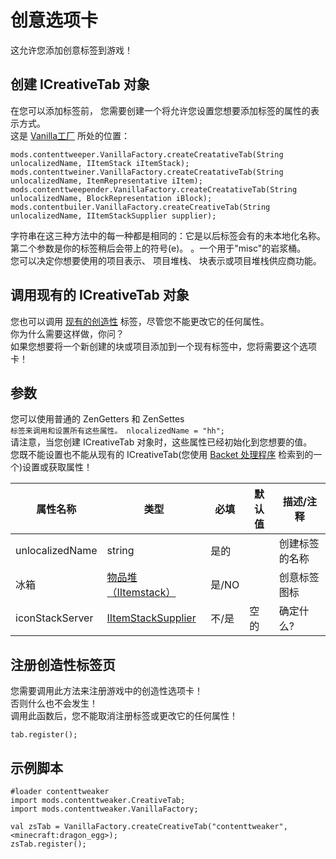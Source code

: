 # 创意选项卡

这允许您添加创意标签到游戏！

## 创建 ICreativeTab 对象

在您可以添加标签前， 您需要创建一个将允许您设置您想要添加标签的属性的表示方式。  
这是 [Vanilla工厂](/Mods/ContentTweaker/Vanilla/Creatable_Content/VanillaFactory/) 所处的位置：

```zenscript
mods.contenttweeper.VanillaFactory.createCreatativeTab(String unlocalizedName, IItemStack iItemStack);
mods.contenttweiner.VanillaFactory.createCreatativeTab(String unlocalizedName, ItemRepresentative iItem);
mods.contenttweepender.VanillaFactory.createCreatativeTab(String unlocalizedName, BlockRepresentation iBlock);
mods.contentbuiler.VanillaFactory.createCreativeTab(String unlocalizedName, IItemStackSupplier supplier);
```

字符串在这三种方法中的每一种都是相同的：它是以后标签会有的未本地化名称。  
第二个参数是你的标签稍后会带上的符号(e)。 。一个用于"misc"的岩浆桶。  
您可以决定你想要使用的项目表示、 项目堆栈、 块表示或项目堆栈供应商功能。

## 调用现有的 ICreativeTab 对象

您也可以调用 [现有的创造性](/Mods/ContentTweaker/Vanilla/Brackets/Bracket_Creative_Tab/) 标签，尽管您不能更改它的任何属性。  
你为什么需要这样做，你问？  
如果您想要将一个新创建的块或项目添加到一个现有标签中，您将需要这个选项卡！

## 参数

您可以使用普通的 ZenGetters 和 ZenSettes  
`标签来调用和设置所有这些属性。 nlocalizedName = "hh";`  
请注意，当您创建 ICreativeTab 对象时，这些属性已经初始化到您想要的值。  
您既不能设置也不能从现有的 ICreativeTab(您使用 [Backet 处理程序](/Mods/ContentTweaker/Vanilla/Brackets/Bracket_Creative_Tab/) 检索到的一个)设置或获取属性！

| 属性名称            | 类型                                                                                                      | 必填   | 默认值 | 描述/注释   |
| --------------- | ------------------------------------------------------------------------------------------------------- | ---- | --- | ------- |
| unlocalizedName | string                                                                                                  | 是的   |     | 创建标签的名称 |
| 冰箱              | [物品堆（IItemstack）](/Vanilla/Items/IItemStack/)                                                           | 是/NO |     | 创意标签图标  |
| iconStackServer | [IItemStackSupplier](/Mods/ContentTweaker/Vanilla/Advanced_Functionality/Functions/IItemStackSupplier/) | 不/是  | 空的  | 确定什么?   |

## 注册创造性标签页

您需要调用此方法来注册游戏中的创造性选项卡！  
否则什么也不会发生！  
调用此函数后，您不能取消注册标签或更改它的任何属性！

```zenscript
tab.register();
```

## 示例脚本

```zenscript
#loader contenttweaker
import mods.contenttweaker.CreativeTab;
import mods.contenttweaker.VanillaFactory;

val zsTab = VanillaFactory.createCreativeTab("contenttweaker", <minecraft:dragon_egg>);
zsTab.register();
```